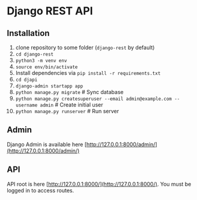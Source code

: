 # Django REST API

## Installation

1) clone repository to some folder (`django-rest` by default)
2) `cd django-rest`
3) `python3 -m venv env`
4) `source env/bin/activate`
5) Install dependencies via `pip install -r requirements.txt`
6) `cd djapi`
7) `django-admin startapp app`
8) `python manage.py migrate` # Sync database
9) `python manage.py createsuperuser --email admin@example.com --username admin` # Create initial user
10) `python manage.py runserver` # Run server

## Admin

Django Admin is available here [http://127.0.0.1:8000/admin/](http://127.0.0.1:8000/admin/)

## API

API root is here [http://127.0.0.1:8000/](http://127.0.0.1:8000/). You must be logged in to access routes.
